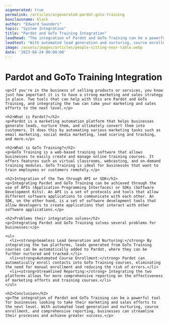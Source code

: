 ```yaml
---
aigenerated: true
permalink: /articles/aigenerated-pardot-goto-training
boxclassname: black
author: "Edward Saunders"
topic: "System Integration"
title: "Pardot and GoTo Training Integration"
leadhead: "The integration of Pardot and GoTo Training can be a powerful tool for businesses looking to take their marketing and sales efforts to the next level"
leadtext: "With automated lead generation and nurturing, course enrollment, and comprehensive reporting, businesses can streamline their processes and achieve greater success."
image: /assets/images/articles/people-sitting-near-table.webp
date: '2023-04-24 00:00:00'
---
```

<div class="arttext">    <h1>Pardot and GoTo Training Integration</h1>
    
    <p>If you're in the business of selling products or services, you know just how important it is to have a strong marketing and sales strategy in place. Two tools that can help with this are Pardot and GoTo Training, and integrating the two can take your marketing and sales efforts to the next level.</p>

    <h2>What is Pardot?</h2>
    <p>Pardot is a marketing automation platform that helps businesses generate leads, nurture them, and ultimately convert them into customers. It does this by automating various marketing tasks such as email marketing, social media marketing, lead scoring and tracking, and more.</p>

    <h2>What is GoTo Training?</h2>
    <p>GoTo Training is a web-based training software that allows businesses to easily create and manage online training courses. It offers features such as virtual classrooms, webcasting, and on-demand training modules. GoTo Training is ideal for businesses that want to train employees or customers remotely.</p>

    <h2>Integration of the Two through API or SDK</h2>
    <p>Integrating Pardot and GoTo Training can be achieved through the use of APIs (Application Programming Interfaces) or SDKs (Software Development Kits). An API is a set of protocols and tools that allow different software applications to communicate with each other. An SDK, on the other hand, is a set of software development tools that allow developers to create applications that interact with other software applications.</p>

    <h2>Problems their integration solves</h2>
    <p>Integrating Pardot and GoTo Training solves several problems for businesses:</p>
    
    <ul>
      <li><strong>Seamless Lead Generation and Nurturing:</strong> By integrating the two platforms, leads generated from GoTo Training courses can be automatically added to Pardot, where they can be further nurtured and tracked.</li>
      <li><strong>Automated Course Enrollment:</strong> Pardot can automatically enroll contacts into GoTo Training courses, eliminating the need for manual enrollment and reducing the risk of errors.</li>
      <li><strong>Streamlined Reporting:</strong> Integrating the two platforms allows for more comprehensive reporting on the effectiveness of marketing efforts and training courses.</li>
    </ul>

    <h2>Conclusion</h2>
    <p>The integration of Pardot and GoTo Training can be a powerful tool for businesses looking to take their marketing and sales efforts to the next level. With automated lead generation and nurturing, course enrollment, and comprehensive reporting, businesses can streamline their processes and achieve greater success.</p>
</div>